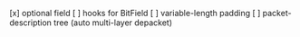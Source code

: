 [x] optional field
[ ] hooks for BitField
[ ] variable-length padding
[ ] packet-description tree (auto multi-layer depacket)
